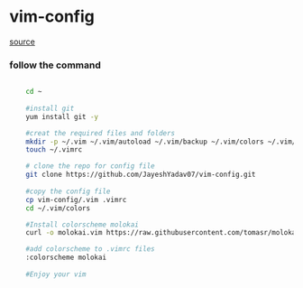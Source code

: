 ﻿# vim-config

[source](https://www.freecodecamp.org/news/vimrc-configuration-guide-customize-your-vim-editor/)

### follow the command

```sh

    cd ~
    
    #install git
    yum install git -y

    #creat the required files and folders
    mkdir -p ~/.vim ~/.vim/autoload ~/.vim/backup ~/.vim/colors ~/.vim/plugged
    touch ~/.vimrc

    # clone the repo for config file
    git clone https://github.com/JayeshYadav07/vim-config.git
    
    #copy the config file
    cp vim-config/.vim .vimrc
    cd ~/.vim/colors

    #Install colorscheme molokai
    curl -o molokai.vim https://raw.githubusercontent.com/tomasr/molokai/master/colors/molokai.vim

    #add colorscheme to .vimrc files
    :colorscheme molokai
    
    #Enjoy your vim

```
